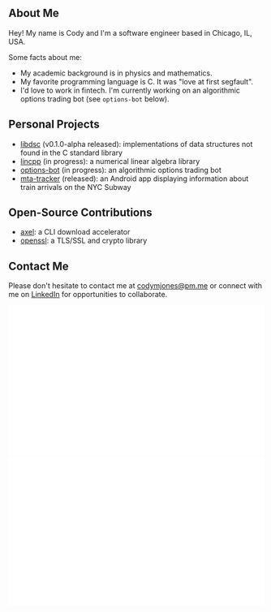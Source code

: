 ## About Me

Hey! My name is Cody and I'm a software engineer based in Chicago, IL, USA.

Some facts about me:

- My academic background is in physics and mathematics.
- My favorite programming language is C. It was "love at first segfault".
- I'd love to work in fintech. I'm currently working on an algorithmic options trading bot (see `options-bot` below).

## Personal Projects

- [libdsc](https://github.com/cm-jones/libdsc) (v0.1.0-alpha released): implementations of data structures not found in the C standard library
- [lincpp](https://github.com/cm-jones/lincpp) (in progress): a numerical linear algebra library
- [options-bot](https://github.com/cm-jones/options-bot) (in progress): an algorithmic options trading bot
- [mta-tracker](https://github.com/cm-jones/mta-tracker) (released): an Android app displaying information about train arrivals on the NYC Subway

## Open-Source Contributions

- [axel](https://github.com/axel-download-accelerator/axel): a CLI download accelerator
- [openssl](https://github.com/openssl/openssl): a TLS/SSL and crypto library

## Contact Me

Please don't hesitate to contact me at codymjones@pm.me or connect with me on [LinkedIn](https://linkedin.com/in/cm-jones) for opportunities to collaborate.

![](https://raw.githubusercontent.com/cm-jones/github-stats/master/generated/languages.svg#gh-dark-mode-only)
![](https://raw.githubusercontent.com/cm-jones/github-stats/master/generated/languages.svg#gh-light-mode-only)
